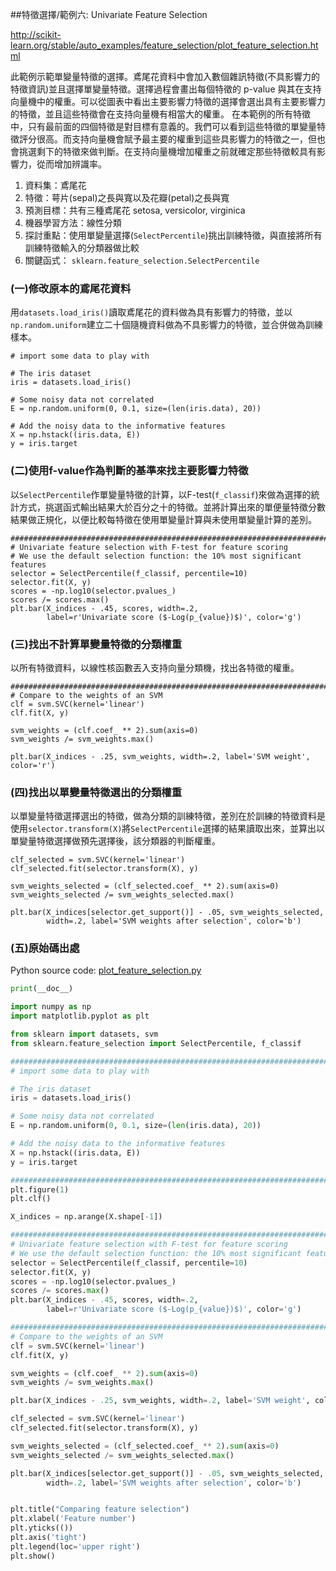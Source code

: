 ##特徵選擇/範例六: Univariate Feature Selection

http://scikit-learn.org/stable/auto_examples/feature_selection/plot_feature_selection.html


此範例示範單變量特徵的選擇。鳶尾花資料中會加入數個雜訊特徵(不具影響力的特徵資訊)並且選擇單變量特徵。選擇過程會畫出每個特徵的 p-value 與其在支持向量機中的權重。可以從圖表中看出主要影響力特徵的選擇會選出具有主要影響力的特徵，並且這些特徵會在支持向量機有相當大的權重。
在本範例的所有特徵中，只有最前面的四個特徵是對目標有意義的。我們可以看到這些特徵的單變量特徵評分很高。而支持向量機會賦予最主要的權重到這些具影響力的特徵之一，但也會挑選剩下的特徵來做判斷。在支持向量機增加權重之前就確定那些特徵較具有影響力，從而增加辨識率。

1. 資料集：鳶尾花
2. 特徵：萼片(sepal)之長與寬以及花瓣(petal)之長與寬
3. 預測目標：共有三種鳶尾花 setosa, versicolor, virginica
4. 機器學習方法：線性分類
5. 探討重點：使用單變量選擇(`SelectPercentile`)挑出訓練特徵，與直接將所有訓練特徵輸入的分類器做比較
6. 關鍵函式： `sklearn.feature_selection.SelectPercentile`


### (一)修改原本的鳶尾花資料

用`datasets.load_iris()`讀取鳶尾花的資料做為具有影響力的特徵，並以`np.random.uniform`建立二十個隨機資料做為不具影響力的特徵，並合併做為訓練樣本。
```###############################################################################
# import some data to play with

# The iris dataset
iris = datasets.load_iris()

# Some noisy data not correlated
E = np.random.uniform(0, 0.1, size=(len(iris.data), 20))

# Add the noisy data to the informative features
X = np.hstack((iris.data, E))
y = iris.target
```

### (二)使用f-value作為判斷的基準來找主要影響力特徵

以`SelectPercentile`作單變量特徵的計算，以F-test(`f_classif`)來做為選擇的統計方式，挑選函式輸出結果大於百分之十的特徵。並將計算出來的單便量特徵分數結果做正規化，以便比較每特徵在使用單變量計算與未使用單變量計算的差別。
```
###############################################################################
# Univariate feature selection with F-test for feature scoring
# We use the default selection function: the 10% most significant features
selector = SelectPercentile(f_classif, percentile=10)
selector.fit(X, y)
scores = -np.log10(selector.pvalues_)
scores /= scores.max()
plt.bar(X_indices - .45, scores, width=.2,
        label=r'Univariate score ($-Log(p_{value})$)', color='g')
```
### (三)找出不計算單變量特徵的分類權重

以所有特徵資料，以線性核函數丟入支持向量分類機，找出各特徵的權重。
```
###############################################################################
# Compare to the weights of an SVM
clf = svm.SVC(kernel='linear')
clf.fit(X, y)

svm_weights = (clf.coef_ ** 2).sum(axis=0)
svm_weights /= svm_weights.max()

plt.bar(X_indices - .25, svm_weights, width=.2, label='SVM weight', color='r')
```
### (四)找出以單變量特徵選出的分類權重

以單變量特徵選擇選出的特徵，做為分類的訓練特徵，差別在於訓練的特徵資料是使用`selector.transform(X)`將`SelectPercentile`選擇的結果讀取出來，並算出以單變量特徵選擇做預先選擇後，該分類器的判斷權重。
```
clf_selected = svm.SVC(kernel='linear')
clf_selected.fit(selector.transform(X), y)

svm_weights_selected = (clf_selected.coef_ ** 2).sum(axis=0)
svm_weights_selected /= svm_weights_selected.max()

plt.bar(X_indices[selector.get_support()] - .05, svm_weights_selected,
        width=.2, label='SVM weights after selection', color='b')
```

### (五)原始碼出處
Python source code: [plot_feature_selection.py](http://scikit-learn.org/stable/_downloads/plot_feature_selection.py)

```Python
print(__doc__)

import numpy as np
import matplotlib.pyplot as plt

from sklearn import datasets, svm
from sklearn.feature_selection import SelectPercentile, f_classif

###############################################################################
# import some data to play with

# The iris dataset
iris = datasets.load_iris()

# Some noisy data not correlated
E = np.random.uniform(0, 0.1, size=(len(iris.data), 20))

# Add the noisy data to the informative features
X = np.hstack((iris.data, E))
y = iris.target

###############################################################################
plt.figure(1)
plt.clf()

X_indices = np.arange(X.shape[-1])

###############################################################################
# Univariate feature selection with F-test for feature scoring
# We use the default selection function: the 10% most significant features
selector = SelectPercentile(f_classif, percentile=10)
selector.fit(X, y)
scores = -np.log10(selector.pvalues_)
scores /= scores.max()
plt.bar(X_indices - .45, scores, width=.2,
        label=r'Univariate score ($-Log(p_{value})$)', color='g')

###############################################################################
# Compare to the weights of an SVM
clf = svm.SVC(kernel='linear')
clf.fit(X, y)

svm_weights = (clf.coef_ ** 2).sum(axis=0)
svm_weights /= svm_weights.max()

plt.bar(X_indices - .25, svm_weights, width=.2, label='SVM weight', color='r')

clf_selected = svm.SVC(kernel='linear')
clf_selected.fit(selector.transform(X), y)

svm_weights_selected = (clf_selected.coef_ ** 2).sum(axis=0)
svm_weights_selected /= svm_weights_selected.max()

plt.bar(X_indices[selector.get_support()] - .05, svm_weights_selected,
        width=.2, label='SVM weights after selection', color='b')


plt.title("Comparing feature selection")
plt.xlabel('Feature number')
plt.yticks(())
plt.axis('tight')
plt.legend(loc='upper right')
plt.show()
```
